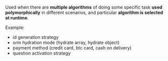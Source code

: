 Used when there are **multiple algorithms** of doing some specific task **used polymorphically** in different scenarios, and particular **algorithm is selected at runtime**.

Example:
- id generation strategy
- orm hydration mode (hydrate array, hydrate object)
- payment method (credit card, btc card, cash on delivery)
- question activation strategy